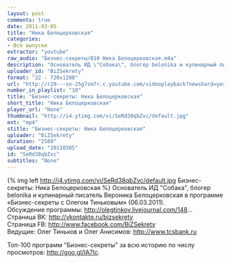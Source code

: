 ```yaml
---
layout: post
comments: true
date: 2011-03-05
title: "Ника Белоцерковская"
categories:
- Все выпуски
extractor: "youtube"
raw_audio: "Бизнес-секреты/010 Ника Белоцерковская.m4a"
description: "Основатель ИД \"Собака\", блогер belonika и кулинарный писатель Вероника Белоцерковская в программе «Бизнес-секреты с Олегом Тиньковым» (06.03.2011).\nОбсуждение программы: http://olegtinkov.livejournal.com/148...\nСтраница ВК: http://vkontakte.ru/bizsekrety\nСтраница FB: http://www.facebook.com/BiZSekrety\nВедущие: Олег Тиньков и Олег Анисимов: http://www.tcsbank.ru\n\nТоп-100 программ \"Бизнес-секреты\" за всю историю по числу просмотров: http://goo.gl/lA7lc."
uploader_id: "BiZSekrety"
format: "22 - 720x1280"
url: "http://r20---sn-25g7sm7r.c.youtube.com/videoplayback?newshard=yes&id=49e45ddfca9b66f7&cp=U0hVR1hRVF9FU0NONV9QS1hGOkVVY1FhMXd4SFM1&ipbits=8&key=yt1&mv=m&expire=1362866509&source=youtube&ratebypass=yes&sver=3&mt=1362842055&ip=92.255.182.31&ms=au&itag=22&fexp=920704%2C912806%2C902000%2C919512%2C929901%2C913605%2C925006%2C906938%2C931202%2C931401%2C908529%2C930803%2C920201%2C930101%2C930603%2C906834%2C926403&sparams=cp%2Cid%2Cip%2Cipbits%2Citag%2Cratebypass%2Csource%2Cupn%2Cexpire&upn=g-PpO25csgY&signature=23179D132D824B16553CDC49DCFEC3B97909CADF.1783096E1A35071626A38E366D39235447ECB809"
number_in_playlist: "10"
title: "Бизнес-секреты: Ника Белоцерковская"
short_title: "Ника Белоцерковская"
player_url: "None"
thumbnail: "http://i4.ytimg.com/vi/SeRd38qbZvc/default.jpg"
ext: "mp4"
stitle: "Бизнес-секреты: Ника Белоцерковская"
uploader: "BiZSekrety"
duration: "2589"
upload_date: "20110305"
id: "SeRd38qbZvc"
subtitles: "None"
---
```


{% img left http://i4.ytimg.com/vi/SeRd38qbZvc/default.jpg Бизнес-секреты: Ника Белоцерковская %}
Основатель ИД "Собака", блогер belonika и кулинарный писатель Вероника Белоцерковская в программе «Бизнес-секреты с Олегом Тиньковым» (06.03.2011).  
Обсуждение программы: http://olegtinkov.livejournal.com/148...  
Страница ВК: http://vkontakte.ru/bizsekrety  
Страница FB: http://www.facebook.com/BiZSekrety  
Ведущие: Олег Тиньков и Олег Анисимов: http://www.tcsbank.ru  
  
Топ-100 программ "Бизнес-секреты" за всю историю по числу просмотров: http://goo.gl/lA7lc.